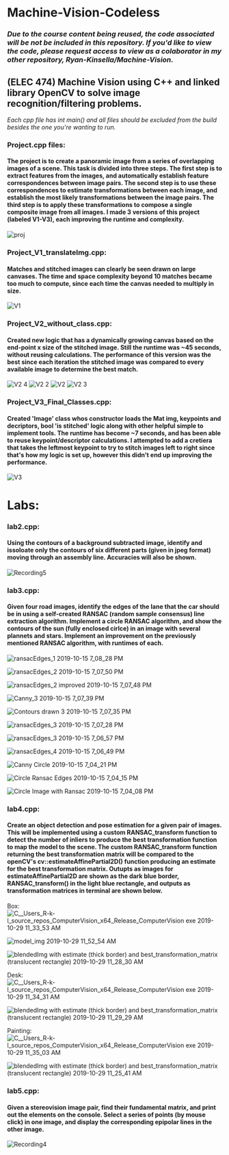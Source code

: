 # Machine-Vision-Codeless
### *Due to the course content being reused, the code associated will be not be included in this repository. If you'd like to view the code, please request access to view as a colaborator in my other repository, Ryan-Kinsella/Machine-Vision.*

## (ELEC 474) Machine Vision using C++ and linked library OpenCV to solve image recognition/filtering problems. 
*Each cpp file has int main() and all files should be excluded from the build besides the one you're wanting to run.*

### Project.cpp files:
#### The project is to create a panoramic image from a series of overlapping images of a scene. This task is divided into three steps. The first step is to extract features from the images, and automatically establish feature correspondences between image pairs. The second step is to use these correspondences to estimate transformations between each image, and establish the most likely transformations between the image pairs. The third step is to apply these transformations to compose a single composite image from all images. I made 3 versions of this project (labeled V1-V3), each improving the runtime and complexity. 
![proj](https://user-images.githubusercontent.com/46120322/73096637-44a5b500-3eb3-11ea-806c-0056701f47e9.JPG)

### Project_V1_translateImg.cpp:
#### Matches and stitched images can clearly be seen drawn on large canvases. The time and space complexity beyond 10 matches became too much to compute, since each time the canvas needed to multiply in size. 
![V1](https://user-images.githubusercontent.com/46120322/73096642-48393c00-3eb3-11ea-86e5-1174f41a5424.JPG)

### Project_V2_without_class.cpp:
#### Created new logic that has a dynamically growing canvas based on the end-point x size of the stitched image. Still the runtime was ~45 seconds, without reusing calculations. The performance of this version was the best since each iteration the stitched image was compared to every available image to determine the best match. 
![V2 4](https://user-images.githubusercontent.com/46120322/73098870-4625ac00-3eb8-11ea-9977-0d72aa01748c.JPG)
![V2 2](https://user-images.githubusercontent.com/46120322/73096649-4a9b9600-3eb3-11ea-8175-3249bc57d6e2.JPG)
![V2](https://user-images.githubusercontent.com/46120322/73096662-4ff8e080-3eb3-11ea-80dd-c788d76fe1aa.JPG)
![V2 3](https://user-images.githubusercontent.com/46120322/73097380-0f01cb80-3eb5-11ea-8cf5-b490f5023fee.JPG)

### Project_V3_Final_Classes.cpp:
#### Created 'Image' class whos constructor loads the Mat img, keypoints and decriptors, bool 'is stitched' logic along with other helpful simple to implement tools. The runtime has become ~7 seconds, and has been able to reuse keypoint/descriptor calculations. I attempted to add a cretiera that takes the leftmost keypoint to try to stitch images left to right since that's how my logic is set up, however this didn't end up improving the performance. 
![V3](https://user-images.githubusercontent.com/46120322/73096679-5424fe00-3eb3-11ea-99e3-6bb6fc0d6d70.JPG)

# Labs:

### lab2.cpp:
#### Using the contours of a background subtracted image, identify and issoloate only the contours of six different parts (given in jpeg format) moving through an assembly line. Accuracies will also be shown. 
![Recording5](https://user-images.githubusercontent.com/46120322/68702263-82eb3380-0556-11ea-8687-803b5d2c77f6.gif)


### lab3.cpp:
#### Given four road images, identify the edges of the lane that the car should be in using a self-created RANSAC (random sample consensus) line extraction algorithm. Implement a circle RANSAC algorithm, and show the contours of the sun (fully enclosed cirlce) in an image with several plannets and stars. Implement an improvement on the previously mentioned RANSAC algorithm, with runtimes of each. 
![ransacEdges_1 2019-10-15 7_08_28 PM](https://user-images.githubusercontent.com/46120322/66879050-98d2fc00-ef8a-11e9-846d-62bc2d9fe877.png)

![ransacEdges_2 2019-10-15 7_07_50 PM](https://user-images.githubusercontent.com/46120322/66879054-9cff1980-ef8a-11e9-89f9-2531dca02787.png)

![ransacEdges_2 improved 2019-10-15 7_07_48 PM](https://user-images.githubusercontent.com/46120322/66879056-a12b3700-ef8a-11e9-970f-83b1324f905b.png)

![Canny_3 2019-10-15 7_07_39 PM](https://user-images.githubusercontent.com/46120322/66879062-a5efeb00-ef8a-11e9-9a3c-9037ca918582.png)

![Contours drawn 3 2019-10-15 7_07_35 PM](https://user-images.githubusercontent.com/46120322/66879065-aa1c0880-ef8a-11e9-84ee-842ab3eff4ae.png)

![ransacEdges_3 2019-10-15 7_07_28 PM](https://user-images.githubusercontent.com/46120322/66879066-ad16f900-ef8a-11e9-9683-2444617e8913.png)

![ransacEdges_3 2019-10-15 7_06_57 PM](https://user-images.githubusercontent.com/46120322/66879068-b2744380-ef8a-11e9-96e6-16e7b1dd362f.png)

![ransacEdges_4 2019-10-15 7_06_49 PM](https://user-images.githubusercontent.com/46120322/66879074-b607ca80-ef8a-11e9-84a0-ab0ee8d4d5e0.png)

![Canny Circle 2019-10-15 7_04_21 PM](https://user-images.githubusercontent.com/46120322/66879077-b99b5180-ef8a-11e9-9956-12a40772abae.png)

![Circle Ransac Edges 2019-10-15 7_04_15 PM](https://user-images.githubusercontent.com/46120322/66879080-bc964200-ef8a-11e9-8342-680bb20ea282.png)

![Circle Image with Ransac 2019-10-15 7_04_08 PM](https://user-images.githubusercontent.com/46120322/66879083-bf913280-ef8a-11e9-9ff4-166bc69c683c.png)

### lab4.cpp:
#### Create an object detection and pose estimation for a given pair of images. This will be implemented using a custom RANSAC_transform function to detect the number of inliers to produce the best transformation function to map the model to the scene. The custom RANSAC_transform function returning the best transformation matrix will be compared to the openCV's cv::estimateAffinePartial2D() function producing an estimate for the best transformation matrix. Outupts as images for estimateAffinePartial2D are shown as the dark blue border, RANSAC_transform() in the light blue rectangle, and outputs as transformation matrices in terminal are shown below. 

Box:
![C__Users_R-k-l_source_repos_ComputerVision_x64_Release_ComputerVision exe 2019-10-29 11_33_53 AM](https://user-images.githubusercontent.com/46120322/67783245-5b697680-fa40-11e9-86a7-ffffefb971a7.png)

![model_img 2019-10-29 11_52_54 AM](https://user-images.githubusercontent.com/46120322/67784796-ae442d80-fa42-11e9-9757-b88b874cdd11.png)

![blendedImg with estimate (thick border) and best_transformation_matrix (translucent rectangle) 2019-10-29 11_28_30 AM](https://user-images.githubusercontent.com/46120322/67783328-79cf7200-fa40-11e9-96d7-f06ab057b4d4.png)

Desk:
![C__Users_R-k-l_source_repos_ComputerVision_x64_Release_ComputerVision exe 2019-10-29 11_34_31 AM](https://user-images.githubusercontent.com/46120322/67783369-88b62480-fa40-11e9-9bb7-3ed8f66462d9.png)

![blendedImg with estimate (thick border) and best_transformation_matrix (translucent rectangle) 2019-10-29 11_29_29 AM](https://user-images.githubusercontent.com/46120322/67783413-953a7d00-fa40-11e9-8bc4-423810faa5ea.png)

Painting:
![C__Users_R-k-l_source_repos_ComputerVision_x64_Release_ComputerVision exe 2019-10-29 11_35_03 AM](https://user-images.githubusercontent.com/46120322/67783468-a6838980-fa40-11e9-8214-f7ede9880c82.png)

![blendedImg with estimate (thick border) and best_transformation_matrix (translucent rectangle) 2019-10-29 11_25_41 AM](https://user-images.githubusercontent.com/46120322/67783495-b3a07880-fa40-11e9-9cbe-ca45dbc4e75a.png)

### lab5.cpp:
#### Given a stereovision image pair, find their fundamental matrix, and print out the elements on the console. Select a series of points (by mouse click) in one image, and display the corresponding epipolar lines in the other image.
![Recording4](https://user-images.githubusercontent.com/46120322/68700824-9cd74700-0553-11ea-80db-732f56214fd7.gif)





